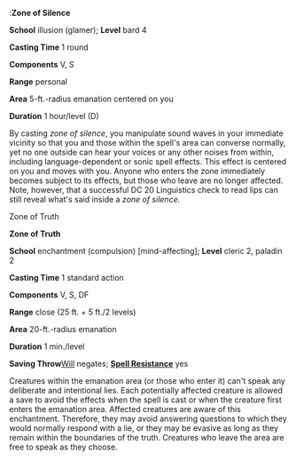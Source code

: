 :**Zone of Silence**

**School** illusion (glamer); **Level** bard 4

**Casting Time** 1 round

**Components** V, S

**Range** personal

**Area** 5-ft.-radius emanation centered on you

**Duration** 1 hour/level (D)

By casting *zone of silence*, you manipulate sound waves in your
immediate vicinity so that you and those within the spell's area
can converse normally, yet no one outside can hear your voices or
any other noises from within, including language-dependent or
sonic spell effects. This effect is centered on you and moves
with you. Anyone who enters the zone immediately becomes subject
to its effects, but those who leave are no longer affected. Note,
however, that a successful DC 20 Linguistics check to read lips
can still reveal what's said inside a *zone of silence.*

Zone of Truth

**Zone of Truth**

**School** enchantment (compulsion) [mind-affecting]; **Level**
cleric 2, paladin 2

**Casting Time** 1 standard action

**Components** V, S, DF

**Range** close (25 ft. + 5 ft./2 levels)

**Area** 20-ft.-radius emanation

**Duration** 1 min./level

**Saving Throw**[Will](../combat.html#_will) negates; **[Spell
Resistance](../glossary.html#_spell-resistance)** yes

Creatures within the emanation area (or those who enter it) can't
speak any deliberate and intentional lies. Each potentially
affected creature is allowed a save to avoid the effects when the
spell is cast or when the creature first enters the emanation
area. Affected creatures are aware of this enchantment.
Therefore, they may avoid answering questions to which they would
normally respond with a lie, or they may be evasive as long as
they remain within the boundaries of the truth. Creatures who
leave the area are free to speak as they choose.
